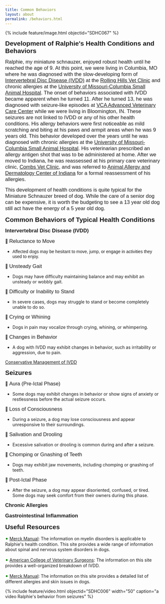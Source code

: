 ```yaml
---
title: Common Behaviors
layout: about
permalink: /behaviors.html
---
```


{% include feature/image.html objectid="SDHC067" %}

<span style="font-family: 'Bradley Hand ITC', sans-serif; font-size: 1.5em; font-weight: bold">Development of Ralphie's Health Conditions and Behaviors</span>

<span style="font-family: 'Perpetua', sans-serif; font-size: 1.2em;">Ralphie, my miniature schnauzer, enjoyed robust health until he reached the age of 9. At this point, we were living in Columbia, MO where he was diagnosed with the slow-developing form of [Intervertebral Disc Disease (IVDD)](https://www.youtube.com/watch?v=u3DFNXvUEH0) at the [Rolling Hills Vet Clinic](https://rollinghillsvethospital.com/) and chronic allergies at the [University of Missouri-Columbia Small Animal Hospital](https://vhc.missouri.edu/small-animal-hospital/). The onset of behaviors associated with IVDD became apparent when he turned 11. After he turned 13, he was diagnosed with seizure-like episodes at [VCA Advanced Veterinary Care Center](https://vcahospitals.com/advanced-veterinary-care-center) while we were living in Bloomington, IN. These seizures are not linked to IVDD or any of his other health conditions. His allergy behaviors were first noticeable as mild scratching and biting at his paws and armpit areas when he was 9 years old. This behavior developed over the years until he was diagnosed with chronic allergies at the [University of Missouri-Columbia Small Animal Hospital](https://vhc.missouri.edu/small-animal-hospital/). His veterinarian prescribed an allergy antigen shot that was to be administered at home. After we moved to Indiana, he was reassessed at his primary care veterinary clinic, [Combs Vet Clinic](https://www.combsvetclinic.com/), and was referred to [Animal Allergy and Dermatology Center of Indiana](https://www.aadci.com/) for a formal reassessment of his allergies.</span>

<span style="font-family: 'Perpetua', sans-serif; font-size: 1.2em;">This development of health conditions is quite typical for the Miniature Schnauzer breed of dog. While the care of a senior dog can be expensive, it is worth the budgeting to see a 13 year old dog still act have the energy of a 5 year old dog.</span>

<span style="font-family: 'Bradley Hand ITC', sans-serif; font-size: 1.5em; font-weight: bold">Common Behaviors of Typical Health Conditions

  <span style="font-family: 'Bradley Hand ITC', sans-serif; font-size: 1.2em; font-weight: bold">Intervertebral Disc Disease (IVDD)

🔵 <span style="font-family: 'Perpetua', sans-serif; font-size: 1.2em">Reluctance to Move
  
  - <span style="font-family: 'Perpetua', sans-serif; font-size: 1em">Affected dogs may be hesitant to move, jump, or engage in activities they used to enjoy.

🔵 <span style="font-family: 'Perpetua', sans-serif; font-size: 1.2em">Unsteady Gait

  - Dogs may have difficulty maintaining balance and may exhibit an unsteady or wobbly gait.

🔵 <span style="font-family: 'Perpetua', sans-serif; font-size: 1.2em">Difficulty or Inability to Stand
 
  - In severe cases, dogs may struggle to stand or become completely unable to do so.

🔵 <span style="font-family: 'Perpetua', sans-serif; font-size: 1.2em">Crying or Whining
 
 - Dogs in pain may vocalize through crying, whining, or whimpering.

🔵 <span style="font-family: 'Perpetua', sans-serif; font-size: 1.2em">Changes in Behavior
 
  - A dog with IVDD may exhibit changes in behavior, such as irritability or aggression, due to pain.

[Conservative Management of IVDD](https://www.youtube.com/watch?v=SN_Sodwrd68)

  <span style="font-family: 'Bradley Hand ITC', sans-serif; font-size: 1.5em; font-weight: bold">Seizures

🔵 <span style="font-family: 'Perpetua', sans-serif; font-size: 1.2em">Aura (Pre-Ictal Phase)
 
  - Some dogs may exhibit changes in behavior or show signs of anxiety or restlessness before the actual seizure occurs.

🔵 <span style="font-family: 'Perpetua', sans-serif; font-size: 1.2em">Loss of Consciousness
 
  - During a seizure, a dog may lose consciousness and appear unresponsive to their surroundings.

🔵 <span style="font-family: 'Perpetua', sans-serif; font-size: 1.2em">Salivation and Drooling

 - Excessive salivation or drooling is common during and after a seizure.

🔵 <span style="font-family: 'Perpetua', sans-serif; font-size: 1.2em">Chomping or Gnashing of Teeth
 
  - Dogs may exhibit jaw movements, including chomping or gnashing of teeth.

🔵 <span style="font-family: 'Perpetua', sans-serif; font-size: 1.2em">Post-Ictal Phase
 
  - After the seizure, a dog may appear disoriented, confused, or tired. Some dogs may seek comfort from their owners during this phase.

  <span style="font-family: 'Bradley Hand ITC', sans-serif; font-size: 1.2em; font-weight: bold">Chronic Allergies

  <span style="font-family: 'Bradley Hand ITC', sans-serif; font-size: 1.2em; font-weight: bold">Gastrointestinal Inflammation

<span style="font-family: 'Bradley Hand ITC', sans-serif; font-size: 1.5em; font-weight: bold">Useful Resources

<span style="color: green; font-size: large;">&bull;</span> [Merck Manual](https://www.merckvetmanual.com/nervous-system): The information on myelin disorders is applicable to Ralphie's health condition. This site provides a wide range of information about spinal and nervous system disorders in dogs.

<span style="color: green; font-size: large;">&bull;</span> [American College of Veterinary Surgeons](https://www.acvs.org/small-animal/intervertebral-disc-disease/): The information on this site provides a well-organized breakdown of IVDD.

<span style="color: green; font-size: large;">&bull;</span> [Merck Manual](https://www.merckvetmanual.com/dog-owners/ear-disorders-of-dogs/disorders-of-the-outer-ear-in-dogs#v39104914): The information on this site provides a detailed list of different allergies and skin issues in dogs. 

{% include feature/video.html objectid="SDHC006" width="50" caption="a video Ralphie's behavior from seizures" %}</span>


